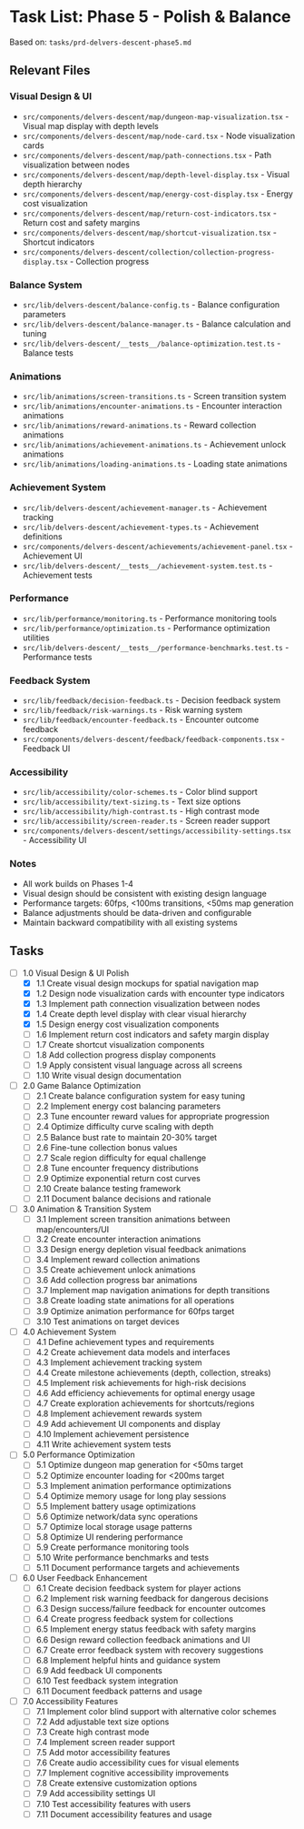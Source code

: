 # Task List: Phase 5 - Polish & Balance

Based on: `tasks/prd-delvers-descent-phase5.md`

## Relevant Files

### Visual Design & UI

- `src/components/delvers-descent/map/dungeon-map-visualization.tsx` - Visual map display with depth levels
- `src/components/delvers-descent/map/node-card.tsx` - Node visualization cards
- `src/components/delvers-descent/map/path-connections.tsx` - Path visualization between nodes
- `src/components/delvers-descent/map/depth-level-display.tsx` - Visual depth hierarchy
- `src/components/delvers-descent/map/energy-cost-display.tsx` - Energy cost visualization
- `src/components/delvers-descent/map/return-cost-indicators.tsx` - Return cost and safety margins
- `src/components/delvers-descent/map/shortcut-visualization.tsx` - Shortcut indicators
- `src/components/delvers-descent/collection/collection-progress-display.tsx` - Collection progress

### Balance System

- `src/lib/delvers-descent/balance-config.ts` - Balance configuration parameters
- `src/lib/delvers-descent/balance-manager.ts` - Balance calculation and tuning
- `src/lib/delvers-descent/__tests__/balance-optimization.test.ts` - Balance tests

### Animations

- `src/lib/animations/screen-transitions.ts` - Screen transition system
- `src/lib/animations/encounter-animations.ts` - Encounter interaction animations
- `src/lib/animations/reward-animations.ts` - Reward collection animations
- `src/lib/animations/achievement-animations.ts` - Achievement unlock animations
- `src/lib/animations/loading-animations.ts` - Loading state animations

### Achievement System

- `src/lib/delvers-descent/achievement-manager.ts` - Achievement tracking
- `src/lib/delvers-descent/achievement-types.ts` - Achievement definitions
- `src/components/delvers-descent/achievements/achievement-panel.tsx` - Achievement UI
- `src/lib/delvers-descent/__tests__/achievement-system.test.ts` - Achievement tests

### Performance

- `src/lib/performance/monitoring.ts` - Performance monitoring tools
- `src/lib/performance/optimization.ts` - Performance optimization utilities
- `src/lib/delvers-descent/__tests__/performance-benchmarks.test.ts` - Performance tests

### Feedback System

- `src/lib/feedback/decision-feedback.ts` - Decision feedback system
- `src/lib/feedback/risk-warnings.ts` - Risk warning system
- `src/lib/feedback/encounter-feedback.ts` - Encounter outcome feedback
- `src/components/delvers-descent/feedback/feedback-components.tsx` - Feedback UI

### Accessibility

- `src/lib/accessibility/color-schemes.ts` - Color blind support
- `src/lib/accessibility/text-sizing.ts` - Text size options
- `src/lib/accessibility/high-contrast.ts` - High contrast mode
- `src/lib/accessibility/screen-reader.ts` - Screen reader support
- `src/components/delvers-descent/settings/accessibility-settings.tsx` - Accessibility UI

### Notes

- All work builds on Phases 1-4
- Visual design should be consistent with existing design language
- Performance targets: 60fps, <100ms transitions, <50ms map generation
- Balance adjustments should be data-driven and configurable
- Maintain backward compatibility with all existing systems

## Tasks

- [ ] 1.0 Visual Design & UI Polish
  - [x] 1.1 Create visual design mockups for spatial navigation map
  - [x] 1.2 Design node visualization cards with encounter type indicators
  - [x] 1.3 Implement path connection visualization between nodes
  - [x] 1.4 Create depth level display with clear visual hierarchy
  - [x] 1.5 Design energy cost visualization components
  - [ ] 1.6 Implement return cost indicators and safety margin display
  - [ ] 1.7 Create shortcut visualization components
  - [ ] 1.8 Add collection progress display components
  - [ ] 1.9 Apply consistent visual language across all screens
  - [ ] 1.10 Write visual design documentation

- [ ] 2.0 Game Balance Optimization
  - [ ] 2.1 Create balance configuration system for easy tuning
  - [ ] 2.2 Implement energy cost balancing parameters
  - [ ] 2.3 Tune encounter reward values for appropriate progression
  - [ ] 2.4 Optimize difficulty curve scaling with depth
  - [ ] 2.5 Balance bust rate to maintain 20-30% target
  - [ ] 2.6 Fine-tune collection bonus values
  - [ ] 2.7 Scale region difficulty for equal challenge
  - [ ] 2.8 Tune encounter frequency distributions
  - [ ] 2.9 Optimize exponential return cost curves
  - [ ] 2.10 Create balance testing framework
  - [ ] 2.11 Document balance decisions and rationale

- [ ] 3.0 Animation & Transition System
  - [ ] 3.1 Implement screen transition animations between map/encounters/UI
  - [ ] 3.2 Create encounter interaction animations
  - [ ] 3.3 Design energy depletion visual feedback animations
  - [ ] 3.4 Implement reward collection animations
  - [ ] 3.5 Create achievement unlock animations
  - [ ] 3.6 Add collection progress bar animations
  - [ ] 3.7 Implement map navigation animations for depth transitions
  - [ ] 3.8 Create loading state animations for all operations
  - [ ] 3.9 Optimize animation performance for 60fps target
  - [ ] 3.10 Test animations on target devices

- [ ] 4.0 Achievement System
  - [ ] 4.1 Define achievement types and requirements
  - [ ] 4.2 Create achievement data models and interfaces
  - [ ] 4.3 Implement achievement tracking system
  - [ ] 4.4 Create milestone achievements (depth, collection, streaks)
  - [ ] 4.5 Implement risk achievements for high-risk decisions
  - [ ] 4.6 Add efficiency achievements for optimal energy usage
  - [ ] 4.7 Create exploration achievements for shortcuts/regions
  - [ ] 4.8 Implement achievement rewards system
  - [ ] 4.9 Add achievement UI components and display
  - [ ] 4.10 Implement achievement persistence
  - [ ] 4.11 Write achievement system tests

- [ ] 5.0 Performance Optimization
  - [ ] 5.1 Optimize dungeon map generation for <50ms target
  - [ ] 5.2 Optimize encounter loading for <200ms target
  - [ ] 5.3 Implement animation performance optimizations
  - [ ] 5.4 Optimize memory usage for long play sessions
  - [ ] 5.5 Implement battery usage optimizations
  - [ ] 5.6 Optimize network/data sync operations
  - [ ] 5.7 Optimize local storage usage patterns
  - [ ] 5.8 Optimize UI rendering performance
  - [ ] 5.9 Create performance monitoring tools
  - [ ] 5.10 Write performance benchmarks and tests
  - [ ] 5.11 Document performance targets and achievements

- [ ] 6.0 User Feedback Enhancement
  - [ ] 6.1 Create decision feedback system for player actions
  - [ ] 6.2 Implement risk warning feedback for dangerous decisions
  - [ ] 6.3 Design success/failure feedback for encounter outcomes
  - [ ] 6.4 Create progress feedback system for collections
  - [ ] 6.5 Implement energy status feedback with safety margins
  - [ ] 6.6 Design reward collection feedback animations and UI
  - [ ] 6.7 Create error feedback system with recovery suggestions
  - [ ] 6.8 Implement helpful hints and guidance system
  - [ ] 6.9 Add feedback UI components
  - [ ] 6.10 Test feedback system integration
  - [ ] 6.11 Document feedback patterns and usage

- [ ] 7.0 Accessibility Features
  - [ ] 7.1 Implement color blind support with alternative color schemes
  - [ ] 7.2 Add adjustable text size options
  - [ ] 7.3 Create high contrast mode
  - [ ] 7.4 Implement screen reader support
  - [ ] 7.5 Add motor accessibility features
  - [ ] 7.6 Create audio accessibility cues for visual elements
  - [ ] 7.7 Implement cognitive accessibility improvements
  - [ ] 7.8 Create extensive customization options
  - [ ] 7.9 Add accessibility settings UI
  - [ ] 7.10 Test accessibility features with users
  - [ ] 7.11 Document accessibility features and usage
